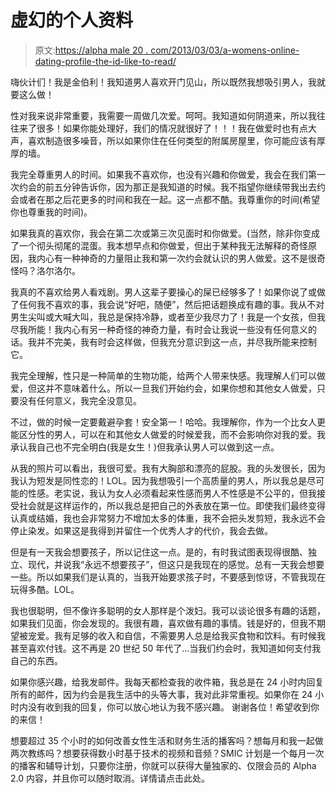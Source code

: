 # 虚幻的个人资料

> 原文:[https://alpha male 20 . com/2013/03/03/a-womens-online-dating-profile-the-id-like-to-read/](https://alphamale20.com/2013/03/03/a-womans-online-dating-profile-that-id-like-to-read/)

嗨伙计们！我是金伯利！我知道男人喜欢开门见山，所以既然我想吸引男人，我就要这么做！

性对我来说非常重要，我需要一周做几次爱。呵呵。我知道如何阴道来，所以我往往来了很多！如果你能处理好，我们的情况就很好了！！！我在做爱时也有点大声，喜欢制造很多噪音，所以如果你住在任何类型的附属房屋里，你可能应该有厚厚的墙。

我完全尊重男人的时间。如果我不喜欢你，也没有兴趣和你做爱，我会在我们第一次约会的前五分钟告诉你，因为那正是我知道的时候。我不指望你继续带我出去约会或者在那之后花更多的时间和我在一起。这一点都不酷。我尊重你的时间(希望你也尊重我的时间)。

如果我真的喜欢你，我会在第二次或第三次见面时和你做爱。(当然，除非你变成了一个彻头彻尾的混蛋。我本想早点和你做爱，但出于某种我无法解释的奇怪原因，我内心有一种神奇的力量阻止我和第一次约会就认识的男人做爱。这不是很奇怪吗？洛尔洛尔。

我真的不喜欢给男人看戏剧。男人这辈子要操心的屎已经够多了！如果你说了或做了任何我不喜欢的事，我会说“好吧，随便”，然后把话题换成有趣的事。我从不对男生尖叫或大喊大叫，我总是保持冷静，或者至少我尽力了！我是一个女孩，但我尽我所能！我内心有另一种奇怪的神奇力量，有时会让我说一些没有任何意义的话。我并不完美，我有时会这样做，但我充分意识到这一点，并尽我所能来控制它。

我完全理解，性只是一种简单的生物功能，给两个人带来快感。我理解人们可以做爱，但这并不意味着什么。所以一旦我们开始约会，如果你想和其他女人做爱，只要没有任何意义，我完全没意见。

不过，做的时候一定要戴避孕套！安全第一！哈哈。我理解你，作为一个比女人更能区分性的男人，可以在和其他女人做爱的时候爱我，而不会影响你对我的爱。我承认我自己也不完全明白(我是女生！)但我承认男人可以做到这一点。

从我的照片可以看出，我很可爱。我有大胸部和漂亮的屁股。我的头发很长，因为我认为短发是同性恋的！LOL。因为我想吸引一个高质量的男人，所以我总是尽可能的性感。老实说，我认为女人必须看起来性感而男人不性感是不公平的，但我接受社会就是这样运作的，所以我总是把自己的外表放在第一位。即使我们最终变得认真或结婚，我也会非常努力不增加太多的体重，我不会把头发剪短，我永远不会停止染发。如果这是我得到并留住一个优秀人才的代价，我会去做。

但是有一天我会想要孩子，所以记住这一点。是的，有时我试图表现得很酷、独立、现代，并说我“永远不想要孩子”，但这只是我现在的感觉。总有一天我会想要一些。所以如果我们是认真的，当我开始要求孩子时，不要感到惊讶，不管我现在玩得多酷。LOL。

我也很聪明，但不像许多聪明的女人那样是个泼妇。我可以谈论很多有趣的话题，如果我们见面，你会发现的。我很有趣，喜欢做有趣的事情。钱是好的，但我不期望被宠爱。我有足够的收入和自信，不需要男人总是给我买食物和饮料。有时候我甚至喜欢付钱。这不再是 20 世纪 50 年代了...当我们约会时，我知道如何支付我自己的东西。

如果你感兴趣，给我发邮件。我每天都检查我的收件箱，我总是在 24 小时内回复所有的邮件，因为约会是我生活中的头等大事，我对此非常重视。如果你在 24 小时内没有收到我的回复，你可以放心地认为我不感兴趣。
谢谢各位！希望收到你的来信！

想要超过 35 个小时的如何改善女性生活和财务生活的播客吗？想每月和我一起做两次教练吗？想要获得数小时基于技术的视频和音频？SMIC 计划是一个每月一次的播客和辅导计划，只要你注册，你就可以获得大量独家的、仅限会员的 Alpha 2.0 内容，并且你可以随时取消。详情请点击此处。